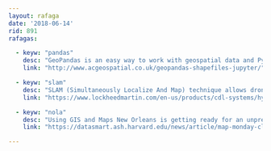 ```yaml
---
layout: rafaga
date: '2018-06-14'
rid: 891
rafagas:

  - keyw: "pandas"
    desc: "GeoPandas is an easy way to work with geospatial data and Python, even on Jupyter notebooks"
    link: "http://www.acgeospatial.co.uk/geopandas-shapefiles-jupyter/"

  - keyw: "slam"
    desc: "SLAM (Simultaneously Localize And Map) technique allows drones to combine all pictures to generate a 3D model while flying"
    link: "https://www.lockheedmartin.com/en-us/products/cdl-systems/hydra-fusion-tools.html"

  - keyw: "nola"
    desc: "Using GIS and Maps New Orleans is getting ready for an unpredictable future where its neighborhoods are adapting to an array of different weather possible events"
    link: "https://datasmart.ash.harvard.edu/news/article/map-monday-climate-smart-cities-new-orleans"

---
```

